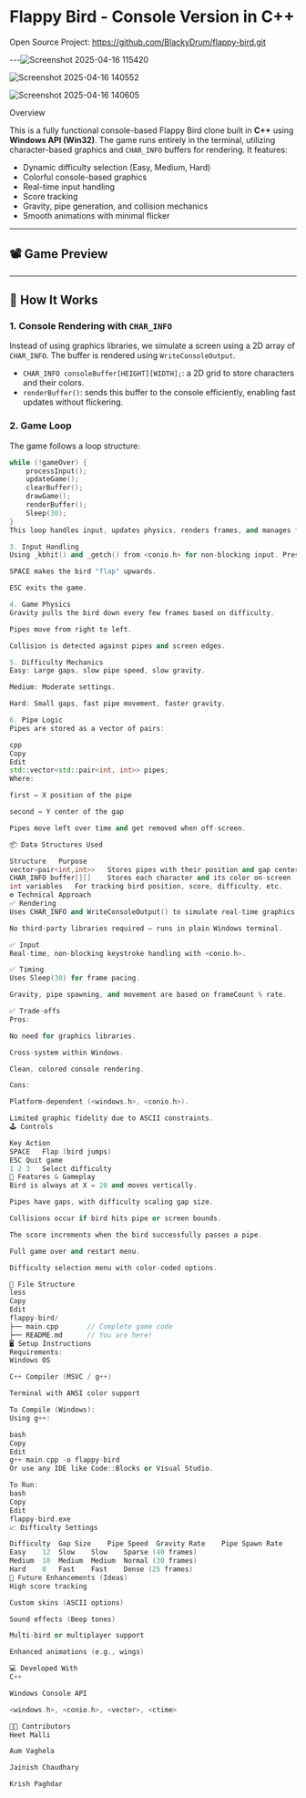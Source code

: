# Flappy Bird - Console Version in C++
Open Source Project: https://github.com/BlackyDrum/flappy-bird.git

---![Screenshot 2025-04-16 115420](https://github.com/user-attachments/assets/3fab4764-56c9-4f5d-9d6a-4558ff62c69b)

![Screenshot 2025-04-16 140552](https://github.com/user-attachments/assets/f0850e3b-d68f-44da-b1c8-044ba6d8a05f)

![Screenshot 2025-04-16 140605](https://github.com/user-attachments/assets/c15a35ae-b9df-4025-a24a-6ea72c97c1ae)



 Overview

This is a fully functional console-based Flappy Bird clone built in **C++** using **Windows API (Win32)**. The game runs entirely in the terminal, utilizing character-based graphics and `CHAR_INFO` buffers for rendering. It features:

- Dynamic difficulty selection (Easy, Medium, Hard)
- Colorful console-based graphics
- Real-time input handling
- Score tracking
- Gravity, pipe generation, and collision mechanics
- Smooth animations with minimal flicker

---

## 📽️ Game Preview


---

## 🧠 How It Works

### 1. **Console Rendering with `CHAR_INFO`**
Instead of using graphics libraries, we simulate a screen using a 2D array of `CHAR_INFO`. The buffer is rendered using `WriteConsoleOutput`.

- `CHAR_INFO consoleBuffer[HEIGHT][WIDTH];`: a 2D grid to store characters and their colors.
- `renderBuffer()`: sends this buffer to the console efficiently, enabling fast updates without flickering.

### 2. **Game Loop**
The game follows a loop structure:
```cpp
while (!gameOver) {
    processInput();
    updateGame();
    clearBuffer();
    drawGame();
    renderBuffer();
    Sleep(30);
}
This loop handles input, updates physics, renders frames, and manages frame timing.

3. Input Handling
Using _kbhit() and _getch() from <conio.h> for non-blocking input. Pressing:

SPACE makes the bird "flap" upwards.

ESC exits the game.

4. Game Physics
Gravity pulls the bird down every few frames based on difficulty.

Pipes move from right to left.

Collision is detected against pipes and screen edges.

5. Difficulty Mechanics
Easy: Large gaps, slow pipe speed, slow gravity.

Medium: Moderate settings.

Hard: Small gaps, fast pipe movement, faster gravity.

6. Pipe Logic
Pipes are stored as a vector of pairs:

cpp
Copy
Edit
std::vector<std::pair<int, int>> pipes;
Where:

first = X position of the pipe

second = Y center of the gap

Pipes move left over time and get removed when off-screen.

📦 Data Structures Used

Structure	Purpose
vector<pair<int,int>>	Stores pipes with their position and gap center
CHAR_INFO buffer[][]	Stores each character and its color on-screen
int variables	For tracking bird position, score, difficulty, etc.
⚙️ Technical Approach
✅ Rendering
Uses CHAR_INFO and WriteConsoleOutput() to simulate real-time graphics.

No third-party libraries required — runs in plain Windows terminal.

✅ Input
Real-time, non-blocking keystroke handling with <conio.h>.

✅ Timing
Uses Sleep(30) for frame pacing.

Gravity, pipe spawning, and movement are based on frameCount % rate.

✅ Trade-offs
Pros:

No need for graphics libraries.

Cross-system within Windows.

Clean, colored console rendering.

Cons:

Platform-dependent (<windows.h>, <conio.h>).

Limited graphic fidelity due to ASCII constraints.
🕹️ Controls

Key	Action
SPACE	Flap (bird jumps)
ESC	Quit game
1 2 3	Select difficulty
🧪 Features & Gameplay
Bird is always at X = 20 and moves vertically.

Pipes have gaps, with difficulty scaling gap size.

Collisions occur if bird hits pipe or screen bounds.

The score increments when the bird successfully passes a pipe.

Full game over and restart menu.

Difficulty selection menu with color-coded options.

🧩 File Structure
less
Copy
Edit
flappy-bird/
├── main.cpp       // Complete game code
├── README.md      // You are here!
🖥️ Setup Instructions
Requirements:
Windows OS

C++ Compiler (MSVC / g++)

Terminal with ANSI color support

To Compile (Windows):
Using g++:

bash
Copy
Edit
g++ main.cpp -o flappy-bird
Or use any IDE like Code::Blocks or Visual Studio.

To Run:
bash
Copy
Edit
flappy-bird.exe
📈 Difficulty Settings

Difficulty	Gap Size	Pipe Speed	Gravity Rate	Pipe Spawn Rate
Easy	12	Slow	Slow	Sparse (40 frames)
Medium	10	Medium	Medium	Normal (30 frames)
Hard	8	Fast	Fast	Dense (25 frames)
🧠 Future Enhancements (Ideas)
High score tracking

Custom skins (ASCII options)

Sound effects (Beep tones)

Multi-bird or multiplayer support

Enhanced animations (e.g., wings)

💻 Developed With
C++

Windows Console API

<windows.h>, <conio.h>, <vector>, <ctime>

👨‍💻 Contributors
Heet Malli

Aum Vaghela

Jainish Chaudhary

Krish Paghdar


